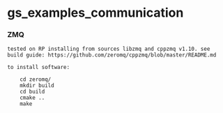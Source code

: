 # gs_examples_communication

### ZMQ

    tested on RP installing from sources libzmq and cppzmq v1.10. see build guide: https://github.com/zeromq/cppzmq/blob/master/README.md

    to install software:
```
    cd zeromq/
    mkdir build
    cd build 
    cmake ..
    make
```
